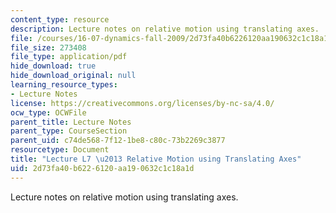 ```yaml
---
content_type: resource
description: Lecture notes on relative motion using translating axes.
file: /courses/16-07-dynamics-fall-2009/2d73fa40b6226120aa190632c1c18a1d_MIT16_07F09_Lec07.pdf
file_size: 273408
file_type: application/pdf
hide_download: true
hide_download_original: null
learning_resource_types:
- Lecture Notes
license: https://creativecommons.org/licenses/by-nc-sa/4.0/
ocw_type: OCWFile
parent_title: Lecture Notes
parent_type: CourseSection
parent_uid: c74de568-7f12-1be8-c80c-73b2269c3877
resourcetype: Document
title: "Lecture L7 \u2013 Relative Motion using Translating Axes"
uid: 2d73fa40-b622-6120-aa19-0632c1c18a1d
---
```

Lecture notes on relative motion using translating axes.